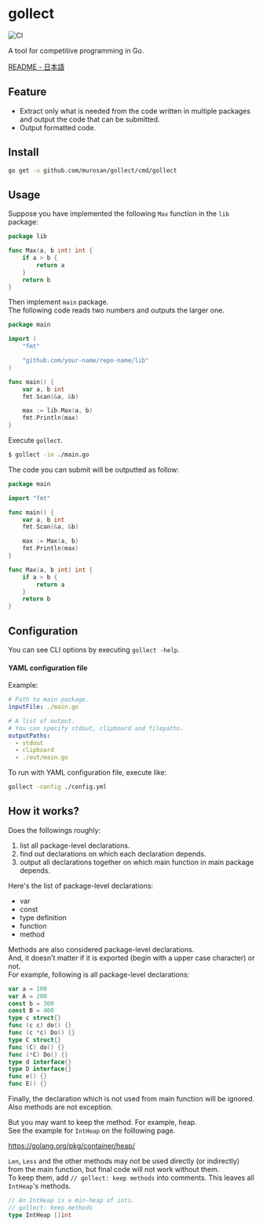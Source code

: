 # gollect

![CI](https://github.com/murosan/gollect/workflows/CI/badge.svg?branch=master)

A tool for competitive programming in Go.

[README - 日本語](./docs/README_ja.md)

## Feature

- Extract only what is needed from the code written in multiple packages and output the code that can be submitted.
- Output formatted code.

## Install

```sh
go get -u github.com/murosan/gollect/cmd/gollect
```

## Usage

Suppose you have implemented the following `Max` function in the `lib` package:

```go
package lib

func Max(a, b int) int {
	if a > b {
		return a
	}
	return b
}
```

Then implement `main` package.  
The following code reads two numbers and outputs the larger one.

```go
package main

import (
	"fmt"

	"github.com/your-name/repo-name/lib"
)

func main() {
	var a, b int
	fmt.Scan(&a, &b)

	max := lib.Max(a, b)
	fmt.Println(max)
}
```

Execute `gollect`.

```sh
$ gollect -in ./main.go
```

The code you can submit will be outputted as follow:

```go
package main

import "fmt"

func main() {
	var a, b int
	fmt.Scan(&a, &b)

	max := Max(a, b)
	fmt.Println(max)
}

func Max(a, b int) int {
	if a > b {
		return a
	}
	return b
}
```

## Configuration

You can see CLI options by executing `gollect -help`.

#### YAML configuration file

Example:

```yml
# Path to main package.
inputFile: ./main.go

# A list of output.
# You can specify stdout, clipboard and filepaths.
outputPaths:
  - stdout
  - clipboard
  - ./out/main.go
```

To run with YAML configuration file, execute like:

```sh
gollect -config ./config.yml
```

## How it works?

Does the followings roughly:

1. list all package-level declarations.
2. find out declarations on which each declaration depends.
3. output all declarations together on which main function in main package depends.

Here's the list of package-level declarations:

- var
- const
- type definition
- function
- method

Methods are also considered package-level declarations.  
And, it doesn't matter if it is exported (begin with a upper case character) or not.  
For example, following is all package-level declarations:

```go
var a = 100
var A = 200
const b = 300
const B = 400
type c struct{}
func (c c) do() {}
func (c *c) Do() {}
type C struct{}
func (C) do() {}
func (*C) Do() {}
type d interface{}
type D interface{}
func e() {}
func E() {}
```

Finally, the declaration which is not used from main function will be ignored.  
Also methods are not exception.

But you may want to keep the method. For example, heap.  
See the example for `IntHeap` on the foillowing page.

https://golang.org/pkg/container/heap/

`Len`, `Less` and the other methods may not be used directly (or indirectly) from the main function, but final code will not work without them.  
To keep them, add `// gollect: keep methods` into comments.
This leaves all `IntHeap`'s methods.

```go
// An IntHeap is a min-heap of ints.
// gollect: keep methods
type IntHeap []int
```
